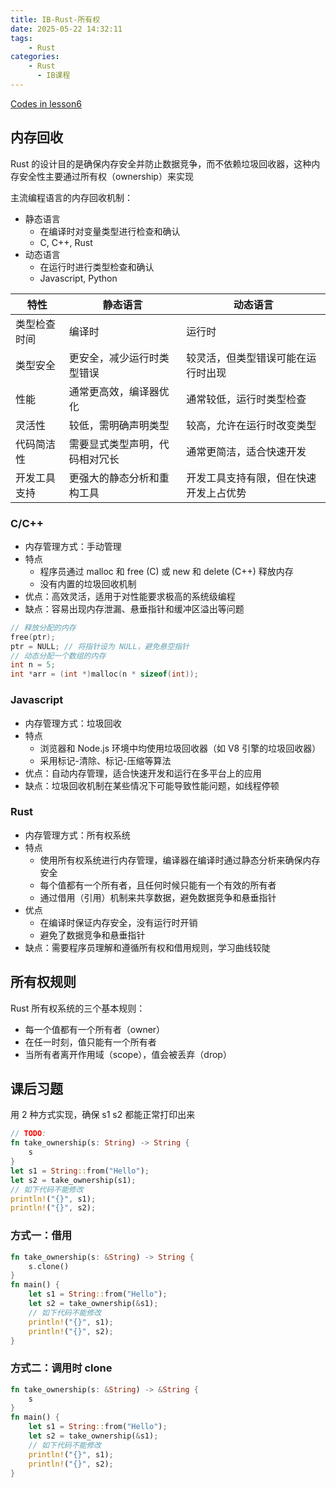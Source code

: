```yaml
---
title: IB-Rust-所有权
date: 2025-05-22 14:32:11
tags:
    - Rust
categories:
    - Rust
      - IB课程
---
```


[Codes in lesson6](https://github.com/Zoella-w/IB-Rust/tree/main/6_ownership)

## 内存回收

Rust 的设计目的是确保内存安全并防止数据竞争，而不依赖垃圾回收器，这种内存安全性主要通过所有权（ownership）来实现

主流编程语言的内存回收机制：
- 静态语言
  - 在编译时对变量类型进行检查和确认
  - C, C++, Rust
- 动态语言
  - 在运行时进行类型检查和确认
  - Javascript, Python

| 特性 | 静态语言 | 动态语言 |
| -- | -- | -- |
| 类型检查时间 | 编译时 | 运行时 | 
| 类型安全 | 更安全，减少运行时类型错误 | 较灵活，但类型错误可能在运行时出现
| 性能 | 通常更高效，编译器优化 | 通常较低，运行时类型检查 |
| 灵活性 | 较低，需明确声明类型 | 较高，允许在运行时改变类型 |
| 代码简洁性 | 需要显式类型声明，代码相对冗⻓ | 通常更简洁，适合快速开发 |
| 开发工具支持 | 更强大的静态分析和重构工具 | 开发工具支持有限，但在快速开发上占优势

### C/C++

- 内存管理方式：手动管理
- 特点
  - 程序员通过 malloc 和 free (C) 或 new 和 delete (C++) 释放内存
  - 没有内置的垃圾回收机制
- 优点：高效灵活，适用于对性能要求极高的系统级编程
- 缺点：容易出现内存泄漏、悬垂指针和缓冲区溢出等问题

``` C
// 释放分配的内存
free(ptr);
ptr = NULL; // 将指针设为 NULL，避免悬空指针 
// 动态分配一个数组的内存
int n = 5;
int *arr = (int *)malloc(n * sizeof(int));
```

### Javascript

- 内存管理方式：垃圾回收
- 特点
  - 浏览器和 Node.js 环境中均使用垃圾回收器（如 V8 引擎的垃圾回收器）
  - 采用标记-清除、标记-压缩等算法
- 优点：自动内存管理，适合快速开发和运行在多平台上的应用
- 缺点：垃圾回收机制在某些情况下可能导致性能问题，如线程停顿

### Rust

- 内存管理方式：所有权系统
- 特点
  - 使用所有权系统进行内存管理，编译器在编译时通过静态分析来确保内存安全
  - 每个值都有一个所有者，且任何时候只能有一个有效的所有者
  - 通过借用（引用）机制来共享数据，避免数据竞争和悬垂指针
- 优点
  - 在编译时保证内存安全，没有运行时开销
  - 避免了数据竞争和悬垂指针
- 缺点：需要程序员理解和遵循所有权和借用规则，学习曲线较陡

## 所有权规则

Rust 所有权系统的三个基本规则：
- 每一个值都有一个所有者（owner）
- 在任一时刻，值只能有一个所有者
- 当所有者离开作用域（scope），值会被丢弃（drop）

## 课后习题
用 2 种方式实现，确保 s1 s2 都能正常打印出来
``` rust
// TODO:
fn take_ownership(s: String) -> String {
    s
}
let s1 = String::from("Hello");
let s2 = take_ownership(s1);
// 如下代码不能修改
println!("{}", s1);
println!("{}", s2);
```

### 方式一：借用
``` rust
fn take_ownership(s: &String) -> String {
    s.clone()
}
fn main() {
    let s1 = String::from("Hello");
    let s2 = take_ownership(&s1);
    // 如下代码不能修改
    println!("{}", s1);
    println!("{}", s2);
}
```

### 方式二：调用时 clone
``` rust
fn take_ownership(s: &String) -> &String {
    s
}
fn main() {
    let s1 = String::from("Hello");
    let s2 = take_ownership(&s1);
    // 如下代码不能修改
    println!("{}", s1);
    println!("{}", s2);
}
```
